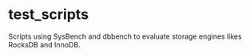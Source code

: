 # test_scripts
Scripts using SysBench and dbbench to evaluate storage engines likes RocksDB and InnoDB. 
